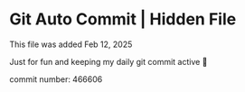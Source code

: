 # Git Auto Commit | Hidden File

This file was added Feb 12, 2025

Just for fun and keeping my daily git commit active 🤪

commit number: 466606
